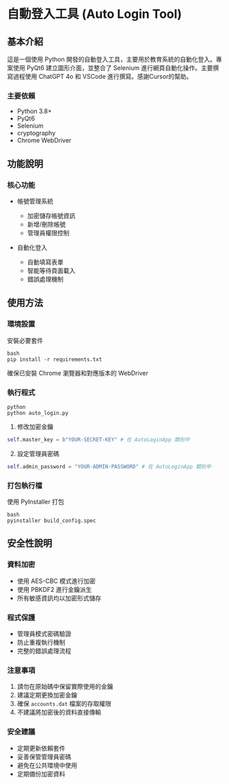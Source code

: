 # 自動登入工具 (Auto Login Tool)

## 基本介紹
這是一個使用 Python 開發的自動登入工具，主要用於教育系統的自動化登入。專案使用 PyQt6 建立圖形介面，並整合了 Selenium 進行網頁自動化操作。主要撰寫過程使用 ChatGPT 4o 和 VSCode 進行撰寫。感謝Cursor的幫助。

### 主要依賴
- Python 3.8+
- PyQt6
- Selenium
- cryptography
- Chrome WebDriver

## 功能說明
### 核心功能
- 帳號管理系統
  - 加密儲存帳號資訊
  - 新增/刪除帳號
  - 管理員權限控制
  
- 自動化登入
  - 自動填寫表單
  - 智能等待頁面載入
  - 錯誤處理機制


## 使用方法
### 環境設置

安裝必要套件
```
bash
pip install -r requirements.txt
```
確保已安裝 Chrome 瀏覽器和對應版本的 WebDriver

### 執行程式
```
python
python auto_login.py
```
1. 修改加密金鑰

```python
self.master_key = b"YOUR-SECRET-KEY" # 在 AutoLoginApp 類別中
```

2. 設定管理員密碼
```python
self.admin_password = "YOUR-ADMIN-PASSWORD" # 在 AutoLoginApp 類別中
```

### 打包執行檔
使用 PyInstaller 打包
```
bash
pyinstaller build_config.spec
```
## 安全性說明
### 資料加密
- 使用 AES-CBC 模式進行加密
- 使用 PBKDF2 進行金鑰派生
- 所有敏感資訊均以加密形式儲存

### 程式保護
- 管理員模式密碼驗證
- 防止重複執行機制
- 完整的錯誤處理流程

### 注意事項
1. 請勿在原始碼中保留實際使用的金鑰
2. 建議定期更換加密金鑰
3. 確保 `accounts.dat` 檔案的存取權限
4. 不建議將加密後的資料直接傳輸

### 安全建議
- 定期更新依賴套件
- 妥善保管管理員密碼
- 避免在公共環境中使用
- 定期備份加密資料
